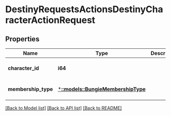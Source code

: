 # DestinyRequestsActionsDestinyCharacterActionRequest

## Properties
Name | Type | Description | Notes
------------ | ------------- | ------------- | -------------
**character_id** | **i64** |  | [optional] [default to null]
**membership_type** | [***::models::BungieMembershipType**](BungieMembershipType.md) |  | [optional] [default to null]

[[Back to Model list]](../README.md#documentation-for-models) [[Back to API list]](../README.md#documentation-for-api-endpoints) [[Back to README]](../README.md)


